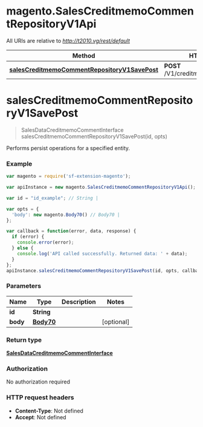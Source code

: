 # magento.SalesCreditmemoCommentRepositoryV1Api

All URIs are relative to *http://t2010.vg/rest/default*

Method | HTTP request | Description
------------- | ------------- | -------------
[**salesCreditmemoCommentRepositoryV1SavePost**](SalesCreditmemoCommentRepositoryV1Api.md#salesCreditmemoCommentRepositoryV1SavePost) | **POST** /V1/creditmemo/{id}/comments | 


<a name="salesCreditmemoCommentRepositoryV1SavePost"></a>
# **salesCreditmemoCommentRepositoryV1SavePost**
> SalesDataCreditmemoCommentInterface salesCreditmemoCommentRepositoryV1SavePost(id, opts)



Performs persist operations for a specified entity.

### Example
```javascript
var magento = require('sf-extension-magento');

var apiInstance = new magento.SalesCreditmemoCommentRepositoryV1Api();

var id = "id_example"; // String | 

var opts = { 
  'body': new magento.Body70() // Body70 | 
};

var callback = function(error, data, response) {
  if (error) {
    console.error(error);
  } else {
    console.log('API called successfully. Returned data: ' + data);
  }
};
apiInstance.salesCreditmemoCommentRepositoryV1SavePost(id, opts, callback);
```

### Parameters

Name | Type | Description  | Notes
------------- | ------------- | ------------- | -------------
 **id** | **String**|  | 
 **body** | [**Body70**](Body70.md)|  | [optional] 

### Return type

[**SalesDataCreditmemoCommentInterface**](SalesDataCreditmemoCommentInterface.md)

### Authorization

No authorization required

### HTTP request headers

 - **Content-Type**: Not defined
 - **Accept**: Not defined

